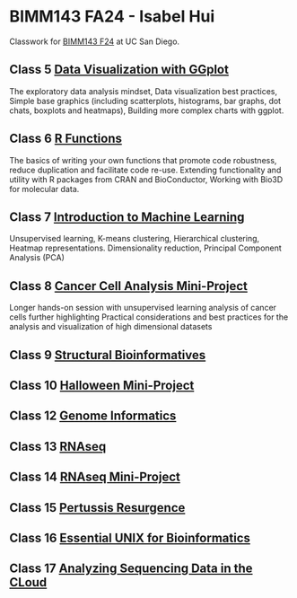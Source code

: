 # BIMM143 FA24 - Isabel Hui
Classwork for [BIMM143 F24](https://github.com/izzyhui/bimm143_1/) at UC San Diego.

## Class 5 [Data Visualization with GGplot]()
The exploratory data analysis mindset, Data visualization best practices, Simple base graphics (including scatterplots, histograms, bar graphs, dot chats, boxplots and heatmaps), Building more complex charts with ggplot.

## Class 6 [R Functions]()
The basics of writing your own functions that promote code robustness, reduce duplication and facilitate code re-use. Extending functionality and utility with R packages from CRAN and BioConductor, Working with Bio3D for molecular data.

## Class 7 [Introduction to Machine Learning](https://github.com/izzyhui/bimm143_1/blob/main/Class%2007/Class%207-Machine%20Learning%20I.md)
Unsupervised learning, K-means clustering, Hierarchical clustering, Heatmap representations. Dimensionality reduction, Principal Component Analysis (PCA)

## Class 8 [Cancer Cell Analysis Mini-Project](https://github.com/izzyhui/bimm143_1/blob/main/Class%2008%20Mini%20Project/Class-8-Mini-Project.pdf)
Longer hands-on session with unsupervised learning analysis of cancer cells further highlighting Practical considerations and best practices for the analysis and visualization of high dimensional datasets

## Class 9 [Structural Bioinformatives](https://github.com/izzyhui/bimm143_1/blob/main/Class%2009/Class-9.pdf)

## Class 10 [Halloween Mini-Project](https://github.com/izzyhui/bimm143_1/blob/main/Class%2010/Class-10.pdf)

## Class 12 [Genome Informatics](https://github.com/izzyhui/bimm143_1/blob/main/Class%2012/Class-12.pdf)

## Class 13 [RNAseq](https://github.com/izzyhui/bimm143_1/blob/main/Class%2013/Class-13.pdf)

## Class 14 [RNAseq Mini-Project]()

## Class 15 [Pertussis Resurgence]()

## Class 16 [Essential UNIX for Bioinformatics]()

## Class 17 [Analyzing Sequencing Data in the CLoud]()
